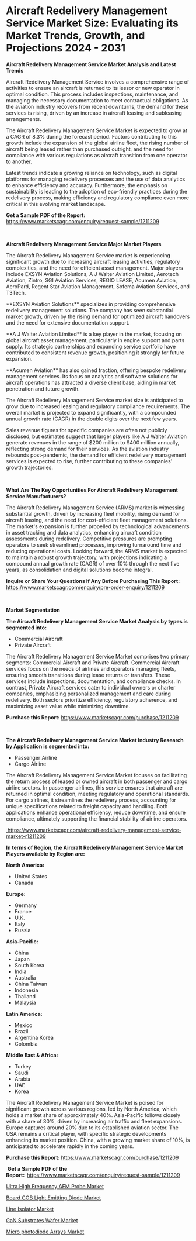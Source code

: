 <p><h1>Aircraft Redelivery Management Service Market Size: Evaluating its Market Trends, Growth, and Projections 2024 - 2031</h1></p><p><strong>Aircraft Redelivery Management Service Market Analysis and Latest Trends</strong></p>
<p><p>Aircraft Redelivery Management Service involves a comprehensive range of activities to ensure an aircraft is returned to its lessor or new operator in optimal condition. This process includes inspections, maintenance, and managing the necessary documentation to meet contractual obligations. As the aviation industry recovers from recent downturns, the demand for these services is rising, driven by an increase in aircraft leasing and subleasing arrangements.</p><p>The Aircraft Redelivery Management Service Market is expected to grow at a CAGR of 8.3% during the forecast period. Factors contributing to this growth include the expansion of the global airline fleet, the rising number of aircraft being leased rather than purchased outright, and the need for compliance with various regulations as aircraft transition from one operator to another. </p><p>Latest trends indicate a growing reliance on technology, such as digital platforms for managing redelivery processes and the use of data analytics to enhance efficiency and accuracy. Furthermore, the emphasis on sustainability is leading to the adoption of eco-friendly practices during the redelivery process, making efficiency and regulatory compliance even more critical in this evolving market landscape.</p></p>
<p><strong>Get a Sample PDF of the Report:&nbsp;</strong> <a href="https://www.marketscagr.com/enquiry/request-sample/1211209?utm_campaign=1436&utm_medium=2&utm_source=Github&utm_content=ia&utm_term=13102024&utm_id=aircraft-redelivery-management-service">https://www.marketscagr.com/enquiry/request-sample/1211209</a></p>
<p>&nbsp;</p>
<p><strong>Aircraft Redelivery Management Service Major Market Players</strong></p>
<p><p>The Aircraft Redelivery Management Service market is experiencing significant growth due to increasing aircraft leasing activities, regulatory complexities, and the need for efficient asset management. Major players include EXSYN Aviation Solutions, A J Walter Aviation Limited, Aerotech Aviation, Zintro, SGI Aviation Services, REGIO LEASE, Acumen Aviation, AeroPard, Regent Star Aviation Management, Sofema Aviation Services, and T3Tech.</p><p>**EXSYN Aviation Solutions** specializes in providing comprehensive redelivery management solutions. The company has seen substantial market growth, driven by the rising demand for optimized aircraft handovers and the need for extensive documentation support.</p><p>**A J Walter Aviation Limited** is a key player in the market, focusing on global aircraft asset management, particularly in engine support and parts supply. Its strategic partnerships and expanding service portfolio have contributed to consistent revenue growth, positioning it strongly for future expansion.</p><p>**Acumen Aviation** has also gained traction, offering bespoke redelivery management services. Its focus on analytics and software solutions for aircraft operations has attracted a diverse client base, aiding in market penetration and future growth.</p><p>The Aircraft Redelivery Management Service market size is anticipated to grow due to increased leasing and regulatory compliance requirements. The overall market is projected to expand significantly, with a compounded annual growth rate (CAGR) in the double digits over the next few years.</p><p>Sales revenue figures for specific companies are often not publicly disclosed, but estimates suggest that larger players like A J Walter Aviation generate revenues in the range of $200 million to $400 million annually, reflecting strong demand for their services. As the aviation industry rebounds post-pandemic, the demand for efficient redelivery management services is expected to rise, further contributing to these companies' growth trajectories.</p></p>
<p>&nbsp;</p>
<p><strong>What Are The Key Opportunities For Aircraft Redelivery Management Service Manufacturers?</strong></p>
<p><p>The Aircraft Redelivery Management Service (ARMS) market is witnessing substantial growth, driven by increasing fleet mobility, rising demand for aircraft leasing, and the need for cost-efficient fleet management solutions. The market's expansion is further propelled by technological advancements in asset tracking and data analytics, enhancing aircraft condition assessments during redelivery. Competitive pressures are prompting operators to seek streamlined processes, improving turnaround time and reducing operational costs. Looking forward, the ARMS market is expected to maintain a robust growth trajectory, with projections indicating a compound annual growth rate (CAGR) of over 10% through the next five years, as consolidation and digital solutions become integral.</p></p>
<p><strong>Inquire or Share Your Questions If Any Before Purchasing This Report:</strong> <a href="https://www.marketscagr.com/enquiry/pre-order-enquiry/1211209?utm_campaign=1436&utm_medium=2&utm_source=Github&utm_content=ia&utm_term=13102024&utm_id=aircraft-redelivery-management-service">https://www.marketscagr.com/enquiry/pre-order-enquiry/1211209</a></p>
<p>&nbsp;</p>
<p><strong>Market Segmentation</strong></p>
<p><strong>The Aircraft Redelivery Management Service Market Analysis by types is segmented into:</strong></p>
<p><ul><li>Commercial Aircraft</li><li>Private Aircraft</li></ul></p>
<p><p>The Aircraft Redelivery Management Service Market comprises two primary segments: Commercial Aircraft and Private Aircraft. Commercial Aircraft services focus on the needs of airlines and operators managing fleets, ensuring smooth transitions during lease returns or transfers. These services include inspections, documentation, and compliance checks. In contrast, Private Aircraft services cater to individual owners or charter companies, emphasizing personalized management and care during redelivery. Both sectors prioritize efficiency, regulatory adherence, and maximizing asset value while minimizing downtime.</p></p>
<p><strong>Purchase this Report:&nbsp;</strong><a href="https://www.marketscagr.com/purchase/1211209?utm_campaign=1436&utm_medium=2&utm_source=Github&utm_content=ia&utm_term=13102024&utm_id=aircraft-redelivery-management-service">https://www.marketscagr.com/purchase/1211209</a></p>
<p>&nbsp;</p>
<p><strong>The Aircraft Redelivery Management Service Market Industry Research by Application is segmented into:</strong></p>
<p><ul><li>Passenger Airline</li><li>Cargo Airline</li></ul></p>
<p><p>The Aircraft Redelivery Management Service Market focuses on facilitating the return process of leased or owned aircraft in both passenger and cargo airline sectors. In passenger airlines, this service ensures that aircraft are returned in optimal condition, meeting regulatory and operational standards. For cargo airlines, it streamlines the redelivery process, accounting for unique specifications related to freight capacity and handling. Both applications enhance operational efficiency, reduce downtime, and ensure compliance, ultimately supporting the financial stability of airline operators.</p></p>
<p><a href="https://www.marketscagr.com/aircraft-redelivery-management-service-market-r1211209?utm_campaign=1436&utm_medium=2&utm_source=Github&utm_content=ia&utm_term=13102024&utm_id=aircraft-redelivery-management-service">&nbsp;https://www.marketscagr.com/aircraft-redelivery-management-service-market-r1211209</a></p>
<p><strong>In terms of Region, the Aircraft Redelivery Management Service Market Players available by Region are:</strong></p>
<p>
    <p> <strong> North America: </strong>
        <ul>
            <li>United States</li>
            <li>Canada</li>
        </ul>
        </p> 
    <p> <strong> Europe: </strong>
        <ul>
            <li>Germany</li>
            <li>France</li>
            <li>U.K.</li>
            <li>Italy</li>
            <li>Russia</li>
        </ul>
        </p> 
    <p> <strong> Asia-Pacific: </strong>
        <ul>
            <li>China</li>
            <li>Japan</li>
            <li>South Korea</li>
            <li>India</li>
            <li>Australia</li>
            <li>China Taiwan</li>
            <li>Indonesia</li>
            <li>Thailand</li>
            <li>Malaysia</li>
        </ul>
        </p> 
    <p> <strong> Latin America: </strong>
        <ul>
            <li>Mexico</li>
            <li>Brazil</li>
            <li>Argentina Korea</li>
            <li>Colombia</li>
        </ul>
        </p> 
    <p> <strong> Middle East & Africa: </strong>
        <ul>
            <li>Turkey</li>
            <li>Saudi</li>
            <li>Arabia</li>
            <li>UAE</li>
            <li>Korea</li>
        </ul>
    </p>
    </p>
<p><p>The Aircraft Redelivery Management Service Market is poised for significant growth across various regions, led by North America, which holds a market share of approximately 40%. Asia-Pacific follows closely with a share of 30%, driven by increasing air traffic and fleet expansions. Europe captures around 20% due to its established aviation sector. The USA remains a critical player, with specific strategic developments enhancing its market position. China, with a growing market share of 10%, is anticipated to accelerate rapidly in the coming years.</p></p>
<p><strong>Purchase this Report: </strong><a href="https://www.marketscagr.com/purchase/1211209?utm_campaign=1436&utm_medium=2&utm_source=Github&utm_content=ia&utm_term=13102024&utm_id=aircraft-redelivery-management-service">https://www.marketscagr.com/purchase/1211209</a></p>
<p>&nbsp;<strong>Get a Sample PDF of the Report:&nbsp;&nbsp;</strong><a href="https://www.marketscagr.com/enquiry/request-sample/1211209?utm_campaign=1436&utm_medium=2&utm_source=Github&utm_content=ia&utm_term=13102024&utm_id=aircraft-redelivery-management-service">https://www.marketscagr.com/enquiry/request-sample/1211209</a></p>
<p><strong></strong></p>
<p><p><a href="https://www.linkedin.com/pulse/insights-ultra-high-frequency-afm-probe-market-size-which-kxi7f?utm_campaign=1436&utm_medium=2&utm_source=Github&utm_content=ia&utm_term=13102024&utm_id=aircraft-redelivery-management-service">Ultra High Frequency AFM Probe Market</a></p><p><a href="https://www.linkedin.com/pulse/board-cob-light-emitting-diode-market-overview-global-trends-5sjvf?utm_campaign=1436&utm_medium=2&utm_source=Github&utm_content=ia&utm_term=13102024&utm_id=aircraft-redelivery-management-service">Board COB Light Emitting Diode Market</a></p><p><a href="https://www.linkedin.com/pulse/emerging-opportunities-challenges-global-line-isolator-market-1cy2f?utm_campaign=1436&utm_medium=2&utm_source=Github&utm_content=ia&utm_term=13102024&utm_id=aircraft-redelivery-management-service">Line Isolator Market</a></p><p><a href="https://www.linkedin.com/pulse/gan-substrates-wafer-market-refracting-trends-consumer-ay0ic?utm_campaign=1436&utm_medium=2&utm_source=Github&utm_content=ia&utm_term=13102024&utm_id=aircraft-redelivery-management-service">GaN Substrates Wafer Market</a></p><p><a href="https://www.linkedin.com/pulse/micro-photodiode-arrays-market-research-report-exploring-size-rc2if?utm_campaign=1436&utm_medium=2&utm_source=Github&utm_content=ia&utm_term=13102024&utm_id=aircraft-redelivery-management-service">Micro photodiode Arrays Market</a></p></p>